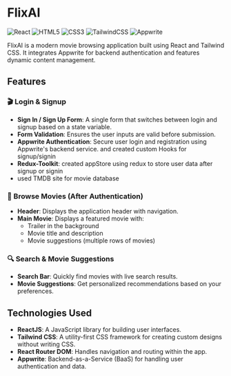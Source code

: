# FlixAI

![React](https://img.shields.io/badge/React-61DAFB?logo=react&logoColor=black) ![HTML5](https://img.shields.io/badge/HTML5-E34F26?logo=html5&logoColor=white) ![CSS3](https://img.shields.io/badge/CSS3-1572B6?logo=css3&logoColor=white) ![TailwindCSS](https://img.shields.io/badge/TailwindCSS-06B6D4?logo=tailwindcss&logoColor=white) ![Appwrite](https://img.shields.io/badge/Appwrite-1C1C1C?logo=appwrite&logoColor=white)

FlixAI is a modern movie browsing application built using React and Tailwind CSS. It integrates Appwrite for backend authentication and features dynamic content management. 

## Features

### 🎬 Login & Signup

- **Sign In / Sign Up Form**: A single form that switches between login and signup based on a state variable.
- **Form Validation**: Ensures the user inputs are valid before submission.
- **Appwrite Authentication**: Secure user login and registration using Appwrite's backend service. and created custom Hooks for signup/signin
- **Redux-Toolkit**: created appStore using redux to store user data after signup or signin
- used TMDB site for movie database
  
### 🍿 Browse Movies (After Authentication)

- **Header**: Displays the application header with navigation.
- **Main Movie**: Displays a featured movie with:
  - Trailer in the background
  - Movie title and description
  - Movie suggestions (multiple rows of movies)
  
### 🔍 Search & Movie Suggestions

- **Search Bar**: Quickly find movies with live search results.
- **Movie Suggestions**: Get personalized recommendations based on your preferences.

## Technologies Used

- **ReactJS**: A JavaScript library for building user interfaces.
- **Tailwind CSS**: A utility-first CSS framework for creating custom designs without writing CSS.
- **React Router DOM**: Handles navigation and routing within the app.
- **Appwrite**: Backend-as-a-Service (BaaS) for handling user authentication and data.


